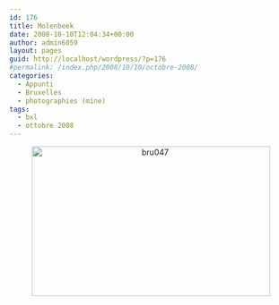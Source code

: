 ```yaml
---
id: 176
title: Molenbeek
date: 2008-10-10T12:04:34+00:00
author: admin6059
layout: pages
guid: http://localhost/wordpress/?p=176
#permalink: /index.php/2008/10/10/octobre-2008/
categories:
  - Appunti
  - Bruxelles
  - photographies (mine)
tags:
  - bxl
  - ottobre 2008
---
```

<p style="text-align: center;">
  <a href="{{ site.url }}/images/uploads/2009/06/bru047.jpg"><img class="aligncenter wp-image-175 size-full" title="bru047" src="{{ site.url }}/images/uploads/2009/06/bru047.jpg" alt="bru047" width="425" height="268" srcset="{{ site.url }}/images/uploads/2009/06/bru047.jpg 425w, {{ site.url }}/images/uploads/2009/06/bru047-300x189.jpg 300w" sizes="(max-width: 425px) 100vw, 425px" /></a>
</p>